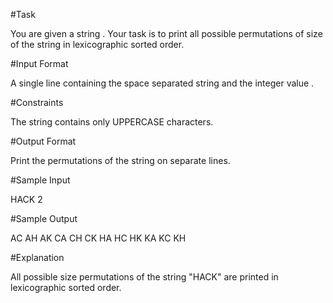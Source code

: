 #Task

You are given a string .
Your task is to print all possible permutations of size  of the string in lexicographic sorted order.

#Input Format

A single line containing the space separated string  and the integer value .

#Constraints

The string contains only UPPERCASE characters.

#Output Format

Print the permutations of the string  on separate lines.

#Sample Input

HACK 2

#Sample Output

AC
AH
AK
CA
CH
CK
HA
HC
HK
KA
KC
KH

#Explanation

All possible size  permutations of the string "HACK" are printed in lexicographic sorted order.
